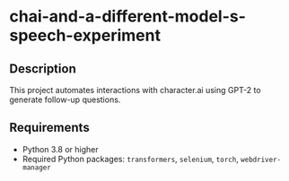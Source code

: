 # chai-and-a-different-model-s-speech-experiment

## Description
This project automates interactions with character.ai using GPT-2 to generate follow-up questions.

## Requirements
- Python 3.8 or higher
- Required Python packages: `transformers`, `selenium`, `torch`, `webdriver-manager`
  

